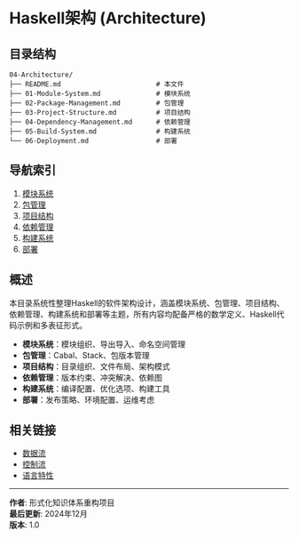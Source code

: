 # Haskell架构 (Architecture)

## 目录结构

```text
04-Architecture/
├── README.md                        # 本文件
├── 01-Module-System.md              # 模块系统
├── 02-Package-Management.md         # 包管理
├── 03-Project-Structure.md          # 项目结构
├── 04-Dependency-Management.md      # 依赖管理
├── 05-Build-System.md               # 构建系统
└── 06-Deployment.md                 # 部署
```

## 导航索引

1. [模块系统](./01-Module-System.md)
2. [包管理](./02-Package-Management.md)
3. [项目结构](./03-Project-Structure.md)
4. [依赖管理](./04-Dependency-Management.md)
5. [构建系统](./05-Build-System.md)
6. [部署](./06-Deployment.md)

## 概述

本目录系统性整理Haskell的软件架构设计，涵盖模块系统、包管理、项目结构、依赖管理、构建系统和部署等主题，所有内容均配备严格的数学定义、Haskell代码示例和多表征形式。

- **模块系统**：模块组织、导出导入、命名空间管理
- **包管理**：Cabal、Stack、包版本管理
- **项目结构**：目录组织、文件布局、架构模式
- **依赖管理**：版本约束、冲突解决、依赖图
- **构建系统**：编译配置、优化选项、构建工具
- **部署**：发布策略、环境配置、运维考虑

## 相关链接

- [数据流](../03-Data-Flow/README.md)
- [控制流](../02-Control-Flow/README.md)
- [语言特性](../02-Language-Features/README.md)

---

**作者**: 形式化知识体系重构项目  
**最后更新**: 2024年12月  
**版本**: 1.0
